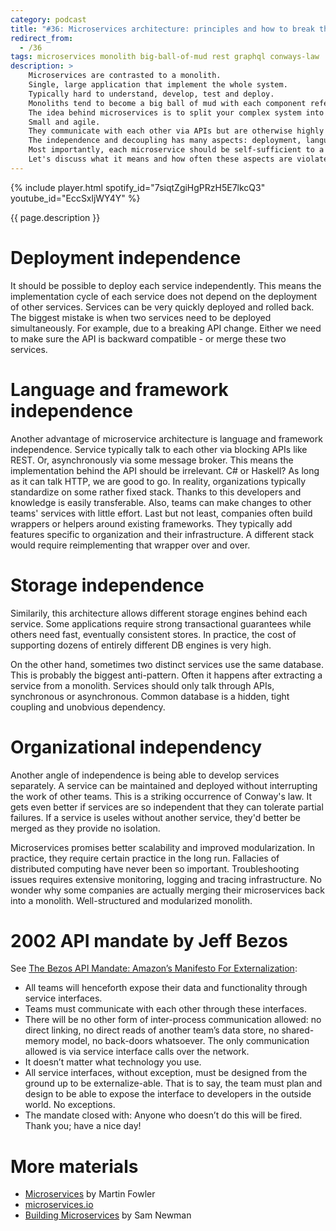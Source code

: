 ```yaml
---
category: podcast
title: "#36: Microservices architecture: principles and how to break them"
redirect_from:
  - /36
tags: microservices monolith big-ball-of-mud rest graphql conways-law
description: >
    Microservices are contrasted to a monolith.
    Single, large application that implement the whole system.
    Typically hard to understand, develop, test and deploy.
    Monoliths tend to become a big ball of mud with each component referencing every other.
    The idea behind microservices is to split your complex system into multiple independent applications.
    Small and agile.
    They communicate with each other via APIs but are otherwise highly decoupled.
    The independence and decoupling has many aspects: deployment, languages and frameworks, storage, organization.
    Most importantly, each microservice should be self-sufficient to a reasonable degree.
    Let's discuss what it means and how often these aspects are violated.
---
```


{% include player.html spotify_id="7siqtZgiHgPRzH5E7lkcQ3" youtube_id="EccSxljWY4Y" %}

{{ page.description }}

# Deployment independence

It should be possible to deploy each service independently.
This means the implementation cycle of each service does not depend on the deployment of other services.
Services can be very quickly deployed and rolled back.
The biggest mistake is when two services need to be deployed simultaneously.
For example, due to a breaking API change.
Either we need to make sure the API is backward compatible - or merge these two services.

# Language and framework independence

Another advantage of microservice architecture is language and framework independence.
Service typically talk to each other via blocking APIs like REST.
Or, asynchronously via some message broker.
This means the implementation behind the API should be irrelevant.
C# or Haskell?
As long as it can talk HTTP, we are good to go.
In reality, organizations typically standardize on some rather fixed stack.
Thanks to this developers and knowledge is easily transferable.
Also, teams can make changes to other teams' services with little effort.
Last but not least, companies often build wrappers or helpers around existing frameworks.
They typically add features specific to organization and their infrastructure.
A different stack would require reimplementing that wrapper over and over.

# Storage independence

Similarily, this architecture allows different storage engines behind each service.
Some applications require strong transactional guarantees while others need fast, eventually consistent stores.
In practice, the cost of supporting dozens of entirely different DB engines is very high.

On the other hand, sometimes two distinct services use the same database.
This is probably the biggest anti-pattern.
Often it happens after extracting a service from a monolith.
Services should only talk through APIs, synchronous or asynchronous.
Common database is a hidden, tight coupling and unobvious dependency.

# Organizational independency

Another angle of independence is being able to develop services separately.
A service can be maintained and deployed without interrupting the work of other teams.
This is a striking occurrence of Conway's law.
It gets even better if services are so independent that they can tolerate partial failures.
If a service is useles without another service, they'd better be merged as they provide no isolation.

Microservices promises better scalability and improved modularization.
In practice, they require certain practice in the long run.
Fallacies of distributed computing have never been so important.
Troubleshooting issues requires extensive monitoring, logging and tracing infrastructure.
No wonder why some companies are actually merging their microservices back into a monolith.
Well-structured and modularized monolith.

# 2002 API mandate by Jeff Bezos

See [The Bezos API Mandate: Amazon’s Manifesto For Externalization](https://nordicapis.com/the-bezos-api-mandate-amazons-manifesto-for-externalization/):

* All teams will henceforth expose their data and functionality through service interfaces.
* Teams must communicate with each other through these interfaces.
* There will be no other form of inter-process communication allowed: no direct linking, no direct reads of another team’s data store, no shared-memory model, no back-doors whatsoever. The only communication allowed is via service interface calls over the network.
* It doesn’t matter what technology you use.
* All service interfaces, without exception, must be designed from the ground up to be externalize-able. That is to say, the team must plan and design to be able to expose the interface to developers in the outside world. No exceptions.
* The mandate closed with: Anyone who doesn’t do this will be fired. Thank you; have a nice day!

# More materials

* [Microservices](https://www.martinfowler.com/articles/microservices.html) by Martin Fowler
* [microservices.io](https://microservices.io)
* [Building Microservices](https://samnewman.io/books/building_microservices/) by Sam Newman



